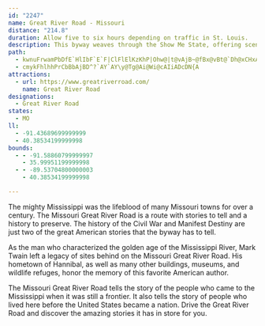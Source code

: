 ```yaml
---
id: "2247"
name: Great River Road - Missouri
distance: "214.8"
duration: Allow five to six hours depending on traffic in St. Louis.
description: This byway weaves through the Show Me State, offering scenic and natural views of the famous Mississippi River.
path:
  - kwnuFrwamPbDfE`HlIbF`E`F|ClFlElKzKhP|Ohw@|t@vAjB~@fBx@vBt@`Dh@xCHxABxHWjq@YftBe@fiAg@ls@y@zrCuA~uCDx}@B~Bd@nILlAt@vDrAzElLr]`@~A^jCZhFBjBE`o@IbNrScHZW`GSri@w@rPPfN`@|f@bCbQn@zH[hBWlFmAnBm@lEsBpmA{s@|KyFpFuAbDk@vh@{GxR}CpkBce@~E_ArVkDjKmCvDgAhDqAvHyDfHgF|BoB~FwG~FqIbKuQfDkE|D{DdKaJzNgKzL{HdI{EdSsKjMsGlEaBjk@}Q|BeAdFeDx\sVxF_EfGaDjFyB|n@gRv`@wPfDqAjEgAnv@{LvESnc@LpDKxAMnBYpEeAz^uJ|Dm@v\_CtP_AlCDtNfA`Ff@hCp@|p@tVhc@bOfW`InFrBxXtMtKrEv_@bRzIjDjLzBhTpBhQz@|g@xDpXdB`NtAhy@~Ct`@v@vRz@`IApEcAhEyAdb@iUlQiKnBaAzAk@nF_ArEMzm@OlFV|Fv@|U|BtIZhIKtIc@lEg@rFeArEeAfGoBvgBgr@bH{BhI}A|OGrUDlHL`^D`~A~BfuDzCncAr@dCApCYjE_AjBm@`LmFf~@kd@lFgBlDq@pE_@jODrUF~fBrAbOg@|[sC|CKj@BbCl@lCfBtAfBhGdKpC~CvBlB|CtBhCpAbBj@tCl@`D^bhAdA|HZjb@jD`FNnQVxNApm@_CxO]bIBzfCfCdpAdAvGO~z@aE`BM|Ds@nBs@lEsBr}Aoz@lEsAfDe@rBMrE?xAPdo@|JhGv@j{@tChP^|_G`RvDEnCSp|@yKlCm@xBeA|BuA`B_BnIsJ~@mAhAwD^mBTgChAayBGgc@i@ydBDq_ANmkAY{LIgHDw[Eus@LuFXsGp@mH|A}KrByJfDiKhTqi@pHeQhd@ehA`LiYrByEhAuBh@y@~AsAm@eBM_ApP_d@vFoKZsBv@gOToAd@kBvDsJxAgElBaDfKyKxCgClBmAvFmCxCwBvAgBj@yAr@{B|@yDj@wEbDcr@LaAZe@dQuKdY{Q~AgAn@_Ah@kA|CoIdB{GpYut@lH}Uf@kArCsFvKcQxA{CbByEvCuObAkD~C{H|Qm`@bHiLbTcZvI{MtAaBpDkDr[eVfBw@|Ba@xBF|Bl@n@b@dA`A|ArBnDxGbAzApDxDxSfJbEfCrCjCnMbObB~BrClBtA^r@?hBS`KmCrBy@lEkC|Bm@f[yBnAYhAk@lB{AlCcDbX{]fEaFnQsRn@aAj@}Al@oCD_CAy@]_DYaAcF{LaFaLkAeBqDeDkAaB]eAUaAM_AAgADeANsAx@}B|CuEx@sBfDwVbBuN`@yBdA{DxA}DnOs]pByCrBoBzKqFtDyApf@}IdAe@bBkAxAaCh@sBT_D\el@?wKTsIbDsV~A_K|A_Eb@{@t@_AlCeC~OmLn@a@bCeAtA[xDWtSaApKw@hCa@lDmArIcFlEgDr`@yWlCqBxAmBd@aA`@qAv@iFvAmU`@cE|@}Bd@k@n@_@nA_@l@AdAJf@PxAbAbEbFh@`@hBd@|@@xA_@nAgAb@q@rGyTHw@DkCi@gGCuAHmAXyArAgFNgCO}ENiCnC}SBw@BsAy@iO@qA\{BdDsKj@aDCeCg@uF?_CH_AR_An@eBhAmApHuDZY`BcEhAqE~@oBbAoAdBcAvAg@lk@wOfcAmTzBm@p@_@v@o@bAuAj@uAb@mB~CiVr@aB~@y@z@WjADxCzBzHxI~@p@bADn@KdDmAfAk@lE_Fl@e@j@SxASlCJvBKnCyAbByAd@Sr@MnEUbCo@|AkAlAyAf@sAbAuDbBcFn@g@fAg@nAElATn@j@dAfBXvAZ`L`AzEp@~AbAx@|Al@nANzHNhAPzAr@|@~@xAjCn@xA|BzGlArBhAf@bMdCpF~B|@NjAp@fAjAhBlCxArApA~@`ElApCxAxAf@xBl@rANlFQvBWjCu@~@s@fDeEl@g@nA_AjA]~YHxCLxAR|B`AbAt@z@`AbA~AfIhS|DhKrAdCr@~@tBhBbCvAtA`@xDd@hrBPxAA|Cw@hBgAt@s@jDeFzM}TrAaCp@kBlEiRbAgFv@{HxBc\`@gDr@eCfBaC~@eB`@gARkA?uCeA_OcCqWsAwQh@oNdDc_@V{DHwy@HwDL_Ap@oBp@_Al@_@hAe@nAKplAXpGNdFu@tD{@tBS~KCz@GbBm@x@y@r@gAPu@VgBDkA^qr@D}Wf@}v@CeFYuDuA{HYkCo@iQm@{IKkCzA_TXsBrAqDbB{DX_ATgBJaGH{PE}AS{BeA{DoCqF{HiNoCaG}AmM}BoTOiDEqCHgDZoEx@_Fh@mBpIqXvKwVfA}Ch@{FTiLXsAbEiMj@eCFmBiAmF?e@Ds@x@yBNgANyENyAfA_ETyCb@aAtBsCpJaPlDeFXUp@KjB^`BFrBy@fC_B|AsAx@mAhH}Mv@eBd@aC|@mHnCw]Le@TGCcAR}ECqAY{Cy@yBdLgIzKsIpYeTxCsCpA}AdAeBz@iBn@qBrBgI|AoGr@yBnAuChAqB|DaE|Ay@xBq@``@yJvBaAbDuBhBkB|BeD`BgDvAmE~@{E\sD^oQ^y[^mNBmJTgC\kBZy@x@uDn@kBnAuClAsBbBqBpo@{n@bDoCbAq@`LgFtBwAjCcCxB}CbC{E`m@}wArGaOpl@ajBjD_Kp@yA|ByD`ByBfT}T`[_b@lgA}mA~AkC|AaDn@_B|A_FtAgHx@gJNoHIaFQwCiE_]{AwMDka@NyGrBuLvBsHrA{DlDyHdD{FfEgEdAw@`K}IlPgOrCgB~SaK`i@w\|DkBhDiAbCk@fFq@|j@sElDg@rA]vDyAlZsQrSkLnRwL|F_El_@uUdEgDrDuDfKuL`RoS`KoLxD_E~\q_@bGuFtM_L~DoCjE_CxDgBxCeAnImBd`@aH|DwAxCaBxAaAv`BmpArQoMbv@_m@dNoLbDsBnKmFjC_CbGuHrBkB~]qXvHsEtbCsgArz@k_@`[{NzrAul@nFqAfUsDlT{Dna@gGnTmDzH_B~a@}LzKeE|XuIvFeAxRsBhBk@lBy@rKuGbBy@vWeIrASlCGxADrCf@ns@fWtDx@|BXfCNpFAtBQ|D{@|B_AbWiNvG_DrBq@j`@mK|H}A~n@eHfI]lM?~DOrFi@pEu@nD}@lS{DrEeAfF{AvKqEpTcIhEwAnCg@vBU~C@fGj@rf@tLdGl@xDJ|SD`^CdHYdI_BlDoA~F_DzDyCjFiGlFeIhXwc@t]qj@pC_EbCsCpDgDxEyDnBqAzJoF|O_InEgCvFoC~EwCzFoC`IqCxD_AvFaAvF_@dMe@jv@kBroFwPpOSlf@_B|CEhCJhMfA~t@xHxTfCrFd@hsAnNboAzMlBXlCp@dBn@fCp@lLxAvCx@z_@hRrBrA~NbHfWdNhBh@rBP~ADlB_@~BaAhB_Bfi@ul@tHyHhCqBhCyAhCaA~Cu@`Ek@bSeBpFeAnCaAds@c[rP{Gxv@}Yjn@}Z`L_Glv@ia@fHyE~eAi}@jBgBrf@uk@vGqHzCaCtSuM|CsCnDoEpAeCjp@{{AvD{GfOeWfEeIpHcQdO}ZfEcKbEmL~CaIpBsDnBsCrDyDfXyV`GgG~KsJhC_BhCeAlD_AjDe@`CG|BDjIdAdSxCxFdAfExBNEbCvApK}pA\sJ@}HUmGuA}SSqEO{KRiMxA_b@fDux@t@yYToPXcbAXmc@ZgJb@gHtOwsAd@yCpC{L|IiY|AiGbAaGdEu^jUquBdBuPvEoZ|AoHbDeMhB{FfI}T|C{GvLaTtLeSzJgPh@m@|GcNlCaIt[shArIc[`Ky`@dKe_@`K_c@z^{uAlDgOrCgJ|[umAfBuHtJ{]xAuHtBeO`LccAXuEHsFsBw|@GkIJiIz@e^l@yCr@mBZe@vDoDfBsA\Ol@GrBRxCxApDjCxClCbChCdDjExGfKdBtBtBjBlEzBbMpCzOxCld@pJ|E|@tu@~CfBRnPr@vQd@dXL|LgBjCEbT`A`M\fES~Ac@rBoArQiPtAcAbBs@vEgAxU_BrBElWPfFfArC`@nd@x@nq@x@`_@JnLPhFE|gA^~`@`@fk@^zaBb@xhAt@bXDXGzJ@vk@Sj[DnuA`AdNVJL`ADlIJbGBHQzPJvDFHLtCJvULfHEh@OfWDfBOzAo@j@e@~NcNpAwApe@_d@pCsCnAsB`AmBp@mBfIu[rBoGhC_GvA_CjBoCjEuEbFsF~PuPxAwCXaAXsAtQuwAdLw{@NMNkAxBiRf@aFC_@hBaO`@sArL}YhAaBj@e@x@m@`Bm@zAObMBxAIjAS`@H~AcAbBgBpAaCjFuOpEmLvJuXxTsc@b@Sz@E~H`KfKbPrC|EHf@fE`HZP|ClF~ArEl@fCXlCDfJHtAPrAn@bCfAxBr@z@dJtGzCjDzBfDzBvB|A`AjOdFzI`CdKrBlHnC|EhCdTjYvBhCbEjD|BlApAb@|ElAjCPfFKjBQbCk@dJoCbCe@rBJfVzDfHxA~QzH|G`EpK~FbBZbSX`CH|BX`CpAnClCr@x@`GzJh@dAnBnFhB`EdIfOhGhMrBrDhArAr@d@hC~@rCn@jHxBtAJbA?rBm@rDyCvBkA~AAr@JdBf@fExBbAr@~R~IbD`DpGnKdAdAlCrAh@DrCs@bV{KtPqInEuApDDdHl@tCDzAQxCu@bDEtC`A|@p@~@rApDzHt@jArCzChSzN~Aj@vD@zBy@nC_BnCsBhEuElAaBhBeD|@eAxBsAb`@{FnCKlE@nBO|CkApKoHbAc@nBMxCj@tMtGhAXjA?dCq@tKoGzGmDjEmAf\w@pBU~AC|@RfGxCjA~@vDdEb@Rv\fJxJx@|AD|ASxDmAnH_DdASbAChRxDtR`HvBj@hALbD?hCJtQxBjG^x`@lFdAXhBt@|DxClB~CbAfDNvC?zHh@`[TvBr@rDxC`KnAdBhAz@x@^rAPvHEzLRlBPxBl@~@Zle@hWhRtIrAd@xAB|IcB`Ii@lNyEdD}@rASnFEtOH~Bl@xD~CjAt@fCj@bl@dClHd@tCx@tN|GhBv@n@LhA?dAMbBw@nJ{HpHaF`c@s`@hLoMz@o@zFcArGe@dLsAnA_@lRkIlIuAxBeA`ImFrB_AhAYhCSzJC~BV|@VjMbIrOhKlHhEdBn@lOrC`QtFHPlEd@bOf@TGrZxApEpAtJzFrFdCtANfBOhe@sN`IyAhBw@~AiAxAyAdKoKhSuTxB_AbPaFhI_CVDnBe@hEQlEBVO~BZjFzA@PxQnGREhBjAhB`BlCdD~E`IvCbGnAtBpDvDN\lCfBdBx@nBj@tDl@~DJzJMxCLfCXrDfA`F~B~DlCr@r@^YvEoAzEc@dFJt~@`DdEs@zBk@jDgBzBeBbBcBdRcUr@k@rDwBrCoA|HeEz`Aqe@rEcCbDyBpBeBhCgDxBqDnB{E|Ouk@jBaI|@_DxAiJbBsRN_Pr@wZxAaSbBwOjBgMfByJ~CoO|B}HfIoVjIwRpKyR`[si@rRk]|LmSvC_EpFeGrFsEpHaFxGaDhH_Cvj@cO|CcAl\kInt@cSn`@{OhSgJlLyErtAgl@nLmFxEaBzCm@jUkB`JeBhCs@dJmD`JkFlEiDpJmJdBeCtGcKbBkDnDuIvI}VbNkZ~BmEtKuUlB{CnCyD|EgGfF_FpFuD~RgLlVuMrDkCxAaBtAyBdNeVfAyA~@mAvDwCdAg@lC}@nNmDvBu@tSyJjMyFrBiA`EeDjf@_a@zGiIrKuNzD}F|DoHxB{CbDsCjLqFxA_ArBmBdO{O~B{DjDsIpA{DlBoHr@kDnB{SxAmV~@mMvB}V^uBb@_BhAwCbBmCbE}H~@wA~@kAx@y@rAu@rCkAdLyApHmDfJyCdJaBxC]pGUrZCzGGnBQ|A_@dDkAzCuBfHmI~DyCtZuKrC{AbB}AhAgApJ{LrF{HlUk[VQ~CaFx@_BxB{FjAeFfAaG|Fy_@x@_HNmC?iKaHkbAo@aGu@yEoN}t@yA_GiNoe@eB}Im@cEc@qEa@aGYoIC{GR{p@MaGa@eIwEal@gTotAy@gGQuCI}FDuDHyCt@{Jn@aMRuFDgGOeKiCk^EwC?kDDmCTqC|B}NrAiHhAkElB{FjBeElBuDvCeEhCuCdPePbHwH|AeC|A_DlCwHn@kCd@eDXoDbDorAJkCp@yGtAoHdLmg@nAmDrAeChAyAdFoErn@cc@lEsDrDmD`GyEfJoDbAy@~A_AvXoU`NyI`EuD|JmKvR{N|E{EfMiN`G_FnKiHfJyFbRiKpLkG|EuAlGmC^YrGsFxDwEjCoC~MoMvFyF|EgChBkAjBkCfD}GvCyEvD{D`PgOvAw@xGuB`IsCxO{GvF_DfGuEhAkA|CsEbZmg@dGgJzBaFfFaM|EiKxE{GnNuU`GuItB}BjCsAt@aArPoZhFuIjKaRlASn@DhB`BvF~FvGrHvFfGzOzT|CzErArCnDjM|@|BlBlC|BfBpMrEnR`LlBf@tBNfpA_J|Bg@|B_A`FmDzb@ul@bE}DzJiHvAw@hCm@jDMji@`FrBJ|F?lBO|Em@jf@qMpEy@ba@w@rBStBm@vCkBj`@e^nOiLvF_EpTmNxIiG|Ay@zCyBhLsHvXcLtDkCzCiCtA}@hBy@lBg@tLeB|CwAhAiAnAkBpIcRnPsj@d@sAvCaGfl@}w@fFmI`a@gt@lNkUlEmGpPiTtLcNlDgDfi@yi@dVcVtHgIpEmFpJiNfG_LrAiBTENSDSIWx@}A?ShxAipC~P}VpFsJrCkDhEoCvOoIhEeDrDgE|CmF~Qsg@xBaFx@kAhByBhAaAxA_AbCcArBg@`ZyGxAc@rBwAhAkAn@gAb@{@t@oCvEkX~@gDr@yAhBsBlFgExAqAj@s@fAoBnMiZhFyJ|EoIbUk\`Wgc@~@mBrC}HvMe`@d@mBtA{Ip@mC~@{ApEkExCaE`Xsc@`AkAtBmBzGmDbHeDlCuBdPuWj@y@hBmB`Am@hBw@~O_F~BsA|AoAlGqG|UkOpPaNr@s@rAkBr@_Bt@oChNsp@~@uCxCeFlBsB|DkCdb@oMtB_A|AgArA{AdB}CxKy[r@yAhBmCx@_Ab\_XzI_H|FgFrNaSpKwLdE_EzA_@x@GxIJlELpAL`q@`NlDLtNu@bBU~DaAjCy@tAs@hCsCbRuUhAaAfAk@LUvCw@lHyAdYe@tBKxC_@tkAmUlEWfIGjC]rC{@jCwAbAs@tTwR`EyD~ByCpEsHpLeYnBaExB}CvBsBxCmB`FoCfFsBrFwAvYgEbCq@tBgAdYuTlE}DnE}EjVqZpAgAr@e@xAm@dUsE~CkAhCsAlByA|A{AbI{KxBkCfCmCpDaCzC}AxNaF~BgAzP{MjLuLrMgKtAs@rAYlAMz_@?bBQjBa@~HeCpCSjB?lBNtBb@~LrD`EdA~ANnBBfHwAjL{DlVaK`HyExAs@jA_@`D_@~MDxBElC_@lDy@hFkCn^{W|DqBxDkA`P{CfC_ApC{AhFkE|A_B|DmE|FmHbGgHrA{BhBeFtAaDb@m@fB_BtDeBlQ[nNCnQRlCA`CGnO}AzC?bCVbMcAdIYfCe@hBs@|GsExBcAhA]vD[tIt@|HjApJdAbSr@tNfAnBPxA^|CzAxApAb@l@hArBhC`HrAxCbClC~@p@rDhA~NjCrDjA`GzDpd@n]~G|EnBhAhBz@rC~@|RdFlUvIbG~CbEtDhAnA~NpR~MpNvEpDzRhMvClAhB\tB?`Bc@bCMbF?j_@pDXmFd`@zD|CJrAEXsBnD{PfHs`@fAuRToH^_Db@_BdPeb@bEaK|AsEfMe\lCoGfEsLf[}w@hFoNpG}ObSkh@fFgMrE}LrBgFXYfKwWlByFjPsa@fCeHxBuEj^ul@vIgNlByDb@aAtAeEHa@E]jBgIf@yChAuDxRkb@lFuKlHiPpOi\pAaCnCsDnRcQ`a@u]|NwLvBeAjBe@vb@{DbF_@|DA~BH`JjAfe@dIzd@pH|CTn_@z@dPv@bGtBbcAfb@|GpE~ClCzPhT~ApA|BlAjBLrBKrDq@pDaAboAy@bhA_@|E_@hC[`IiCbFcC`C_BxDgD~e@um@bc@ek@rPaSnB_AtAUhMJGgAa@sGsBF[XYjA?^^z@TV\RdBXPBfD\ppAfQtWfDtb@~J`a@nL~ZlIrCF~Ca@|XyExKwBzLmBzu@{FnF@lEh@tB`@nPrG|HlApHLdHSdDm@zCs@lYkIhBUlACdBPlNrCzfA`Vni@vNzSdGhKfCzCZde@hC~l@vBvJh@hQxA`XfDxE`AlC~@nBfAbBvAbCfCllAvfB~N|TvAfBb^rh@v|ApmCzOlXx@bAfCfC~AdAbHxBlXvGvPjD|GRf|F{Bz\QrJQttDkVpTgBnn@aE~\cFv}@eOno@_Kz`@_CrZyApD[lD{@xIiDraBwo@xHqDbDoBlDgCvEkElCyCtBsCr@q@tBcDbMcVzZgn@dDaGfDkEhDsCfBiA~DkBzEgA`f@_FbTmHrCq@pAMxDAzCXvBl@xM`GTBrd@rT|EpAl@DnCJlBKriAaNbbDq]vpEgd@f}CgVdhAkIfk@wEnoDoX`iAcJhVeBxO{Adp@_FpxEs_@tEg@hO_ClsAuTpEwA~M{HhBy@rD{@hBMfD@zKdAfFQjiCmb@r[aFtEWxGVvCd@bCn@hCdApDrBp^zUdUjNfBpAfAdAxDtEnBjDnDnIfy@tpB`EdJtBnJ\~CTrAtLjcAn[jiCf@rCb@zArAjDhArBrCxClCnBzD~A|Bj@pFJdb@?hbAWvbBGxBLpGpAlBx@rDrBvHtDlElAbBVtDXdC?`cADbDTrCd@`FdBhF~C~ArAdL`NlmH|eJ~NxO`JtI`IzGrQ`M~SfMzHbExCpBrh@d[rd@hX`OlIja@jVxJrDnExApDj@fILp\?reBSni@KpHp@`V@vqDs@jCXvI`DjAVAqCfNaCfoCg@vWQ`qBQrCV|^`H|@XlCjAz]tQrk@lZzz@hd@~fBx~@lFdChDrAvHrBlDl@~Dd@`iB|JnEPlCVjD~@xDxBxC|CbGfIvRnVvHfKrSvWlHzIhAfBfFjG`FfFbJ`HtMtHlG~B~FfBhEbAnDl@rGt@|DV`JRvcJeDn`AAvJJtJn@pIhA|JrBzLrDpGfCfIfEbGnDnGrEjLlK~DrEp{@fhAjQtTjsApeBrIjQkAjGWnCEvCF`DNlBd@jCfAnDlEjIr@nBp@fD^dDFfCHdbBPdCX|@h@lArz@vqA\hB^pHb@~AZp@ny@hpAhOfUvEtHrBpCn@r@|AfAhBj@hC`@tHFrDv@rC~An@d@hBrBvBnEfJzVbMx[|BzDbBbBvDrBhDn@x@Bh}CQxBRrBp@vCjBrJtJtcCh`Cx@`CTfAB~K
  - cmykFhlhhPrCbBbAjBD^?`AY`AY\y@Tg@Ai@Wi@cAIiADcDN{A
attractions:
  - url: https://www.greatriverroad.com/
    name: Great River Road
designations:
  - Great River Road
states:
  - MO
ll:
  - -91.43689699999999
  - 40.38534199999998
bounds:
  - - -91.58860799999997
    - 35.99951199999998
  - - -89.53704800000003
    - 40.38534199999998

---
```


The mighty Mississippi was the lifeblood of many Missouri towns for over a century. The Missouri Great River Road is a route with stories to tell and a history to preserve. The history of the Civil War and Manifest Destiny are just two of the great American stories that the byway has to tell.

As the man who characterized the golden age of the Mississippi River, Mark Twain left a legacy of sites behind on the Missouri Great River Road. His hometown of Hannibal, as well as many other buildings, museums, and wildlife refuges, honor the memory of this favorite American author.

The Missouri Great River Road tells the story of the people who came to the Mississippi when it was still a frontier. It also tells the story of people who lived here before the United States became a nation. Drive the Great River Road and discover the amazing stories it has in store for you.
